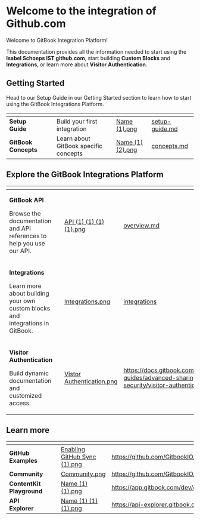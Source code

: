 # Welcome to the integration of Github.com 

Welcome to GitBook Integration Platform!

This documentation provides all the information needed to start using the **Isabel Schoeps IST github.com**, start building **Custom Blocks** and **Integrations**, or learn more about **Visitor Authentication**.

## Getting Started

Head to our Setup Guide in our Getting Started section to learn how to start using the GitBook Integrations Platform.

<table data-card-size="large" data-view="cards" data-full-width="false"><thead><tr><th></th><th></th><th></th><th data-hidden data-card-cover data-type="files"></th><th data-hidden data-card-target data-type="content-ref"></th></tr></thead><tbody><tr><td><strong>Setup Guide</strong></td><td></td><td>Build your first integration</td><td><a href=".gitbook/assets/IsabelSchoepd (1).png">Name (1).png</a></td><td><a href="getting-started/setup-guide.md">setup-guide.md</a></td></tr><tr><td><strong>GitBook Concepts</strong></td><td></td><td>Learn about GitBook specific concepts</td><td><a href=".gitbook/assets/IsabelSchoepd (1) (2).png">Name (1) (2).png</a></td><td><a href="getting-started/concepts.md">concepts.md</a></td></tr></tbody></table>

## Explore the GitBook Integrations Platform

<table data-view="cards"><thead><tr><th></th><th></th><th data-hidden data-card-cover data-type="files"></th><th data-hidden data-card-target data-type="content-ref"></th></tr></thead><tbody><tr><td><p><strong>GitBook API</strong><br></p><p>Browse the documentation and API references to help you use our API.</p></td><td></td><td><a href=".gitbook/assets/API (1) (1) (1) (1).png">API (1) (1) (1) (1).png</a></td><td><a href="gitbook-api/overview.md">overview.md</a></td></tr><tr><td><p><strong>Integrations</strong><br></p><p>Learn more about building your own custom blocks and integrations in GitBook.</p></td><td></td><td><a href=".gitbook/assets/Integrations.png">Integrations.png</a></td><td><a href="integrations/">integrations</a></td></tr><tr><td><p><strong>Visitor Authentication</strong><br></p><p>Build dynamic documentation and customized access.</p></td><td></td><td><a href=".gitbook/assets/Vistor Authentication.png">Vistor Authentication.png</a></td><td><a href="https://docs.gitbook.com/advanced-guides/advanced-sharing-and-security/visitor-authentication">https://docs.gitbook.com/advanced-guides/advanced-sharing-and-security/visitor-authentication</a></td></tr></tbody></table>

## Learn more

<table data-card-size="large" data-view="cards"><thead><tr><th></th><th></th><th></th><th data-hidden data-card-cover data-type="files"></th><th data-hidden data-card-target data-type="content-ref"></th></tr></thead><tbody><tr><td><strong>GitHub Examples</strong></td><td></td><td></td><td><a href=".gitbook/assets/Enabling GitHub Sync (1).png">Enabling GitHub Sync (1).png</a></td><td><a href="https://github.com/GitbookIO/integrations">https://github.com/GitbookIO/integrations</a></td></tr><tr><td><strong>Community</strong></td><td></td><td></td><td><a href=".gitbook/assets/Community.png">Community.png</a></td><td><a href="https://github.com/GitbookIO/community">https://github.com/GitbookIO/community</a></td></tr><tr><td><strong>ContentKit Playground</strong></td><td></td><td></td><td><a href=".gitbook/assets/Name (1) (1).png">Name (1) (1).png</a></td><td><a href="https://app.gitbook.com/dev/contentkit/">https://app.gitbook.com/dev/contentkit/</a></td></tr><tr><td><strong>API Explorer</strong></td><td></td><td></td><td><a href=".gitbook/assets/Name (1) (1) (1).png">Name (1) (1) (1).png</a></td><td><a href="https://api-explorer.gitbook.dev/">https://api-explorer.gitbook.dev/</a></td></tr></tbody></table>
